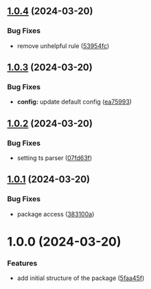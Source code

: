 ## [1.0.4](https://github.com/light-tower-team/eslint-plugin/compare/v1.0.3...v1.0.4) (2024-03-20)


### Bug Fixes

* remove unhelpful rule ([53954fc](https://github.com/light-tower-team/eslint-plugin/commit/53954fcfb6cc9fce978e8fe03be049b37fca9bbf))

## [1.0.3](https://github.com/light-tower-team/eslint-plugin/compare/v1.0.2...v1.0.3) (2024-03-20)


### Bug Fixes

* **config:** update default config ([ea75993](https://github.com/light-tower-team/eslint-plugin/commit/ea75993ee5d8550a7492f8a66a163ae28a8edeb3))

## [1.0.2](https://github.com/light-tower-team/eslint-plugin/compare/v1.0.1...v1.0.2) (2024-03-20)


### Bug Fixes

* setting ts parser ([07fd63f](https://github.com/light-tower-team/eslint-plugin/commit/07fd63ffea09178ba775739c89c6f9466c45164d))

## [1.0.1](https://github.com/light-tower-team/eslint-plugin/compare/v1.0.0...v1.0.1) (2024-03-20)


### Bug Fixes

* package access ([383100a](https://github.com/light-tower-team/eslint-plugin/commit/383100aef0dc6687926a576129653a499bcae425))

# 1.0.0 (2024-03-20)


### Features

* add initial structure of the package ([5faa45f](https://github.com/light-tower-team/eslint-plugin/commit/5faa45f12e70d0023e676bf907827b622f1fcea6))
